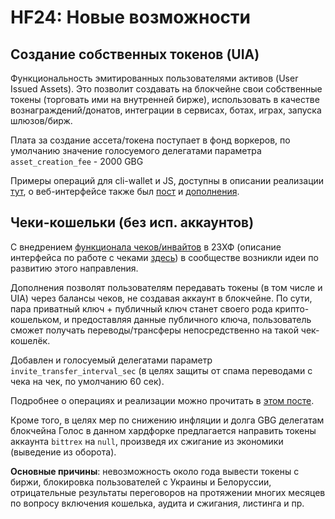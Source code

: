 # HF24: Новые возможности

## Создание собственных токенов \(UIA\)

Функциональность эмитированных пользователями активов \(User Issued Assets\). Это позволит создавать на блокчейне свои собственные токены \(торговать ими на внутренней бирже\), использовать в качестве вознаграждений/донатов, интеграции в сервисах, ботах, играх, запуска шлюзов/бирж. 

Плата за создание ассета/токена поступает в фонд воркеров, по умолчанию значение голосуемого делегатами параметра `asset_creation_fee` - 2000 GBG  
  
Примеры операций для cli-wallet и JS, доступны в описании реализации [тут](https://golos.id/ru--golos/@lex/uia-v-testovoi-seti-prisoedinyaites), о веб-интерфейсе также был [пост](https://golos.id/ru--golos/@lex/interfeis-k-uia-planiruemye-v-24khf) и [дополнения](https://golos.id/ru--golos/@lex/interfeis-k-uia-dopolneniya).

## Чеки-кошельки \(без исп. аккаунтов\)

С внедрением [функционала чеков/инвайтов](https://golos.id/ru--golos/@lex/anons-23-khf-golos-blockchain#sistema-chekov-invaijtov) в 23ХФ \(описание интерфейса по работе с чеками [здесь](https://golos.id/ru--golos/@lex/cheki-kak-instrument-peredachi-tokenov)\) в сообществе возникли идеи по развитию этого направления.

Дополнения позволят пользователям передавать токены \(в том числе и UIA\) через балансы чеков, не создавая аккаунт в блокчейне. По сути, пара приватный ключ + публичный ключ станет своего рода крипто-кошельком, и предоставляя данные публичного ключа, пользователь сможет получать переводы/трансферы непосредственно на такой чек-кошелёк.  
  
Добавлен и голосуемый делегатами параметр `invite_transfer_interval_sec` \(в целях защиты от спама переводами с чека на чек, по умолчанию 60 сек\).

Подробнее о операциях и реализации можно прочитать в [этом посте](https://golos.id/ru--golos/@lex/cheki-bez-isp-akkauntov-v-testovoi-seti).

Кроме того, в целях мер по снижению инфляции и долга GBG делегатам блокчейна Голос в данном хардфорке предлагается направить токены аккаунта `bittrex` на `null`, произведя их сжигание из экономики \(выведение из оборота\).

**Основные причины**: невозможность около года вывести токены с биржи, блокировка пользователей с Украины и Белоруссии, отрицательные результаты переговоров на протяжении многих месяцев по вопросу включения кошелька, аудита и сжигания, листинга и пр.

